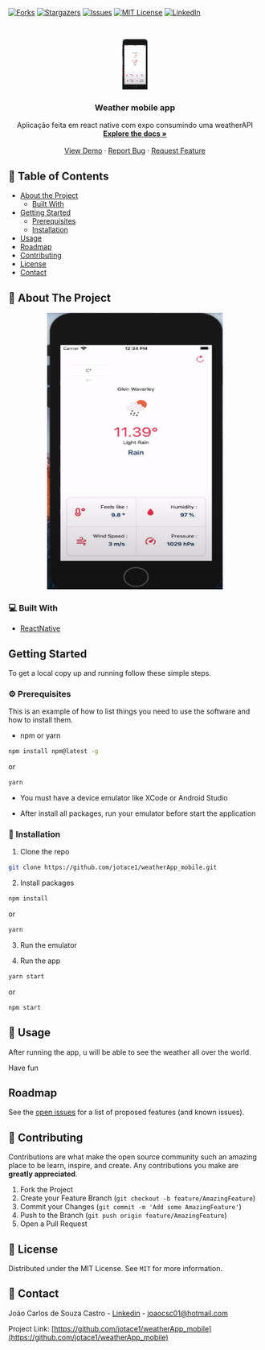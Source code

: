 [![Forks][forks-shield]][forks-url]
[![Stargazers][stars-shield]][stars-url]
[![Issues][issues-shield]][issues-url]
[![MIT License][license-shield]][license-url]
[![LinkedIn][linkedin-shield]][linkedin-url]

<!-- PROJECT LOGO -->
<br />
<p align="center">
  <a href="https://github.com/jotace1/GoRestaurant-mobile">
    <img src="assets/print.png" alt="Logo"  height="100">
  </a>

  <h3 align="center">Weather mobile app</h3>

  <p align="center">
    Aplicação feita em react native com expo consumindo uma weatherAPI
    <br />
    <a href="https://github.com/jotace1/weatherApp_mobile"><strong>Explore the docs »</strong></a>
    <br />
    <br />
    <a href="https://github.com/jotace1/weatherApp_mobile">View Demo</a>
    ·
    <a href="https://github.com/jotace1/weatherApp_mobile/issues">Report Bug</a>
    ·
    <a href="https://github.com/jotace1/weatherApp_mobile/issues">Request Feature</a>
  </p>
</p>

<!-- TABLE OF CONTENTS -->

## 📎 Table of Contents

- [About the Project](#about-the-project)
  - [Built With](#built-with)
- [Getting Started](#getting-started)
  - [Prerequisites](#prerequisites)
  - [Installation](#installation)
- [Usage](#usage)
- [Roadmap](#roadmap)
- [Contributing](#contributing)
- [License](#license)
- [Contact](#contact)

<!-- ABOUT THE PROJECT -->

## :mag_right: About The Project

<p align="center">
<img src="assets\print.png" alt="Logo" width="350" height="550">
</p>

### 💻 Built With

- [ReactNative](https://reactnative.dev/)

<!-- GETTING STARTED -->

## Getting Started

To get a local copy up and running follow these simple steps.

### ⚙ Prerequisites

This is an example of how to list things you need to use the software and how to install them.

- npm or yarn

```sh
npm install npm@latest -g
```

or

```sh
yarn
```

- You must have a device emulator like XCode or Android Studio

- After install all packages, run your emulator before start the application

### 📙 Installation

1. Clone the repo

```sh
git clone https://github.com/jotace1/weatherApp_mobile.git
```

2. Install packages

```sh
npm install
```

or

```sh
yarn
```

3. Run the emulator

4. Run the app

```sh
yarn start
```

or

```sh
npm start
```

<!-- USAGE EXAMPLES -->

## 🚀 Usage

After running the app, u will be able to see the weather all over the world.

Have fun

## Roadmap

See the [open issues](https://github.com/jotace1/weatherApp_mobile/issues) for a list of proposed features (and known issues).

<!-- CONTRIBUTING -->

## 📙 Contributing

Contributions are what make the open source community such an amazing place to be learn, inspire, and create. Any contributions you make are **greatly appreciated**.

1. Fork the Project
2. Create your Feature Branch (`git checkout -b feature/AmazingFeature`)
3. Commit your Changes (`git commit -m 'Add some AmazingFeature'`)
4. Push to the Branch (`git push origin feature/AmazingFeature`)
5. Open a Pull Request

<!-- LICENSE -->

## 📝 License

Distributed under the MIT License. See `MIT` for more information.

<!-- CONTACT -->

## :calling: Contact

João Carlos de Souza Castro - [Linkedin](https://www.linkedin.com/in/joaocsc/) - joaocsc01@hotmail.com

Project Link: [https://github.com/jotace1/weatherApp_mobile](https://github.com/jotace1/weatherApp_mobile)

<!-- MARKDOWN LINKS & IMAGES -->
<!-- https://www.markdownguide.org/basic-syntax/#reference-style-links -->

[contributors-shield]: https://img.shields.io/github/contributors/jotace1/weatherApp_mobile.svg?style=flat-square
[contributors-url]: https://github.com/jotace1/weatherApp_mobile/graphs/contributors
[forks-shield]: https://img.shields.io/github/forks/jotace1/weatherApp_mobile.svg?style=flat-square
[forks-url]: https://github.com/jotace1/weatherApp_mobile/network/members
[stars-shield]: https://img.shields.io/github/stars/jotace1/weatherApp_mobile.svg?style=flat-square
[stars-url]: https://github.com/jotace1/weatherApp_mobile/stargazers
[issues-shield]: https://img.shields.io/github/issues/jotace1/weatherApp_mobile.svg?style=flat-square
[issues-url]: https://github.com/jotace1/weatherApp_mobile/issues
[license-shield]: https://img.shields.io/github/license/jotace1/weatherApp_mobile.svg?style=flat-square
[license-url]: https://github.com/jotace1/weatherApp_mobile/blob/master/LICENSE
[linkedin-shield]: https://img.shields.io/badge/-LinkedIn-black.svg?style=flat-square&logo=linkedin&colorB=555
[linkedin-url]: https://www.linkedin.com/in/joaocsc/

